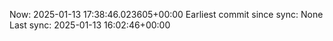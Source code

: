 Now: 2025-01-13 17:38:46.023605+00:00 Earliest commit since sync: None Last sync: 2025-01-13 16:02:46+00:00
